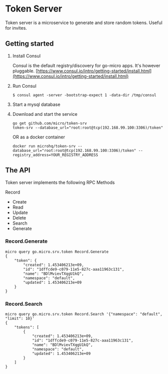 # Token Server

Token server is a microservice to generate and store random tokens. Useful for invites.

## Getting started

1. Install Consul

	Consul is the default registry/discovery for go-micro apps. It's however pluggable.
	[https://www.consul.io/intro/getting-started/install.html](https://www.consul.io/intro/getting-started/install.html)

2. Run Consul
	```
	$ consul agent -server -bootstrap-expect 1 -data-dir /tmp/consul
	```

3. Start a mysql database

4. Download and start the service

	```shell
	go get github.com/micro/token-srv
	token-srv --database_url="root:root@tcp(192.168.99.100:3306)/token"
	```

	OR as a docker container

	```shell
	docker run microhq/token-srv --database_url="root:root@tcp(192.168.99.100:3306)/token" --registry_address=YOUR_REGISTRY_ADDRESS
	```

## The API
Token server implements the following RPC Methods

Record
- Create
- Read
- Update
- Delete
- Search
- Generate


### Record.Generate
```shell
micro query go.micro.srv.token Record.Generate
{
	"token": {
		"created": 1.453406213e+09,
		"id": "1dffcde9-c079-11e5-827c-aaa11963c131",
		"name": "BDlMvievTXqgU1kQ",
		"namespace": "default",
		"updated": 1.453406213e+09
	}
}
```

### Record.Search 
```shell
micro query go.micro.srv.token Record.Search '{"namespace": "default", "limit": 10}'
{
	"tokens": [
		{
			"created": 1.453406213e+09,
			"id": "1dffcde9-c079-11e5-827c-aaa11963c131",
			"name": "BDlMvievTXqgU1kQ",
			"namespace": "default",
			"updated": 1.453406213e+09
		}
	]
}
```

